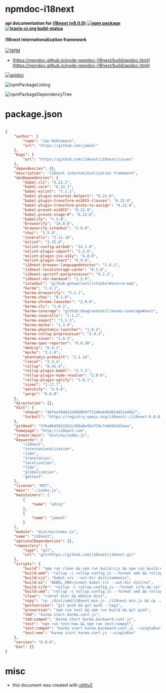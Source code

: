 # npmdoc-i18next

#### api documentation for  [i18next (v8.0.0)](http://i18next.com)  [![npm package](https://img.shields.io/npm/v/npmdoc-i18next.svg?style=flat-square)](https://www.npmjs.org/package/npmdoc-i18next) [![travis-ci.org build-status](https://api.travis-ci.org/npmdoc/node-npmdoc-i18next.svg)](https://travis-ci.org/npmdoc/node-npmdoc-i18next)

#### i18next internationalization framework

[![NPM](https://nodei.co/npm/i18next.png?downloads=true&downloadRank=true&stars=true)](https://www.npmjs.com/package/i18next)

- [https://npmdoc.github.io/node-npmdoc-i18next/build/apidoc.html](https://npmdoc.github.io/node-npmdoc-i18next/build/apidoc.html)

[![apidoc](https://npmdoc.github.io/node-npmdoc-i18next/build/screenCapture.buildCi.browser.%252Ftmp%252Fbuild%252Fapidoc.html.png)](https://npmdoc.github.io/node-npmdoc-i18next/build/apidoc.html)

![npmPackageListing](https://npmdoc.github.io/node-npmdoc-i18next/build/screenCapture.npmPackageListing.svg)

![npmPackageDependencyTree](https://npmdoc.github.io/node-npmdoc-i18next/build/screenCapture.npmPackageDependencyTree.svg)



# package.json

```json

{
    "author": {
        "name": "Jan Mühlemann",
        "url": "https://github.com/jamuhl"
    },
    "bugs": {
        "url": "https://github.com/i18next/i18next/issues"
    },
    "dependencies": {},
    "description": "i18next internationalization framework",
    "devDependencies": {
        "babel-cli": "6.22.2",
        "babel-core": "6.22.1",
        "babel-eslint": "7.1.1",
        "babel-plugin-external-helpers": "6.22.0",
        "babel-plugin-transform-es2015-classes": "6.22.0",
        "babel-plugin-transform-proto-to-assign": "6.22.0",
        "babel-preset-es2015": "6.22.0",
        "babel-preset-stage-0": "6.22.0",
        "babelify": "7.3.0",
        "browserify": "14.0.0",
        "browserify-istanbul": "2.0.0",
        "chai": "3.5.0",
        "coveralls": "2.11.16",
        "eslint": "3.15.0",
        "eslint-config-airbnb": "14.1.0",
        "eslint-plugin-import": "2.2.0",
        "eslint-plugin-jsx-a11y": "4.0.0",
        "eslint-plugin-react": "6.9.0",
        "i18next-browser-languagedetector": "1.0.1",
        "i18next-localstorage-cache": "0.3.0",
        "i18next-sprintf-postprocessor": "0.2.2",
        "i18next-xhr-backend": "1.3.0",
        "istanbul": "github:gotwarlost/istanbul#source-map",
        "karma": "1.4.1",
        "karma-browserify": "5.1.1",
        "karma-chai": "0.1.0",
        "karma-chrome-launcher": "2.0.0",
        "karma-cli": "1.0.1",
        "karma-coverage": "github:douglasduteil/karma-coverage#next",
        "karma-coveralls": "1.1.2",
        "karma-expect": "1.1.3",
        "karma-mocha": "1.3.0",
        "karma-phantomjs-launcher": "1.0.2",
        "karma-rollup-preprocessor": "3.0.3",
        "karma-sinon": "1.0.5",
        "karma-spec-reporter": "0.0.26",
        "mkdirp": "0.5.1",
        "mocha": "3.2.0",
        "phantomjs-prebuilt": "2.1.14",
        "rimraf": "2.5.4",
        "rollup": "0.41.4",
        "rollup-plugin-babel": "2.7.1",
        "rollup-plugin-node-resolve": "2.0.0",
        "rollup-plugin-uglify": "1.0.1",
        "sinon": "1.17.7",
        "watchify": "3.9.0",
        "yargs": "6.6.0"
    },
    "directories": {},
    "dist": {
        "shasum": "487ea70d422e98d0b9ff2246e44bd91d851a46b7",
        "tarball": "https://registry.npmjs.org/i18next/-/i18next-8.0.0.tgz"
    },
    "gitHead": "5f6a86d58222b2c209a8e92ef39c7e602b5d3eaa",
    "homepage": "http://i18next.com",
    "jsnext:main": "dist/es/index.js",
    "keywords": [
        "i18next",
        "internationalization",
        "i18n",
        "translation",
        "localization",
        "l10n",
        "globalization",
        "gettext"
    ],
    "license": "MIT",
    "main": "./index.js",
    "maintainers": [
        {
            "name": "adrai"
        },
        {
            "name": "jamuhl"
        }
    ],
    "module": "dist/es/index.js",
    "name": "i18next",
    "optionalDependencies": {},
    "repository": {
        "type": "git",
        "url": "git+https://github.com/i18next/i18next.git"
    },
    "scripts": {
        "build": "npm run clean && npm run build:cjs && npm run build:es && npm run build:umd && npm run copy",
        "build:amd": "rollup -c rollup.config.js --format amd && rollup -c rollup.config.js --format umd --uglify",
        "build:cjs": "babel src --out-dir dist/commonjs",
        "build:es": "BABEL_ENV=jsnext babel src --out-dir dist/es",
        "build:iife": "rollup -c rollup.config.js --format iife && rollup -c rollup.config.js --format iife --uglify",
        "build:umd": "rollup -c rollup.config.js --format umd && rollup -c rollup.config.js --format umd --uglify",
        "clean": "rimraf dist && mkdirp dist",
        "copy": "cp ./dist/umd/i18next.min.js ./i18next.min.js && cp ./dist/umd/i18next.js ./i18next.js",
        "postversion": "git push && git push --tags",
        "preversion": "npm run test && npm run build && git push",
        "tdd": "karma start karma.conf.js",
        "tdd:compat": "karma start karma.backward.conf.js",
        "test": "npm run test:new && npm run test:compat",
        "test:compat": "karma start karma.backward.conf.js --singleRun",
        "test:new": "karma start karma.conf.js --singleRun"
    },
    "version": "8.0.0",
    "bin": {}
}
```



# misc
- this document was created with [utility2](https://github.com/kaizhu256/node-utility2)
